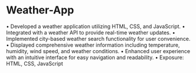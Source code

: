 # Weather-App
•	Developed a weather application utilizing HTML, CSS, and JavaScript.
•	Integrated with a weather API to provide real-time weather updates.
•	Implemented city-based weather search functionality for user convenience.
•	Displayed comprehensive weather information including temperature, humidity, wind speed, and weather conditions.
•	Enhanced user experience with an intuitive interface for easy navigation and readability.
•	Exposure: HTML, CSS, JavaScript
